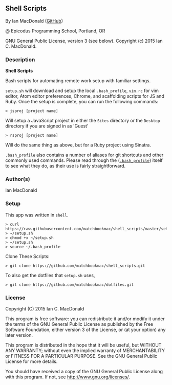 ## Shell Scripts

<a href="APP LINK IF APPLICABLE" target="#"><APP LINK NAME></a>

By Ian MacDonald (<a href="https://github.com/matchbookmac" target="#">GitHub</a>)

@ Epicodus Programming School, Portland, OR

GNU General Public License, version 3 (see below). Copyright (c) 2015 Ian C. MacDonald.

### Description

**Shell Scripts**

Bash scripts for automating remote work setup with familiar settings.

`setup.sh` will download and setup the local `.bash_profile`, `vim.rc` for vim editor, Atom editor preferences, Chrome, and scaffolding scripts for JS and Ruby. Once the setup is complete, you can run the following commands:

```console
> jsproj [project name]
```
Will setup a JavaScript project in either the `Sites` directory or the `Desktop` directory if you are signed in as 'Guest'

```console
> rsproj [project name]
```
Will do the same thing as above, but for a Ruby project using Sinatra.

`.bash_profile` also contains a number of aliases for git shortcuts and other commonly used commands. Please read through the (<a href="https://github.com/matchbookmac/dotfiles/blob/master/.bash_profile" target="#">`.bash_profile`</a>) itself to see what they do, as their use is fairly straightforward.

### Author(s)

Ian MacDonald

### Setup

This app was written in `shell`.

```console
> curl https://raw.githubusercontent.com/matchbookmac/shell_scripts/master/setup.sh > ~/setup.sh
> chmod +x ~/setup.sh
> ~/setup.sh
> source ~/.bash_profile
```


Clone These Scripts:

```console
> git clone https://github.com/matchbookmac/shell_scripts.git

```
To also get the dotfiles that `setup.sh` uses,
```console
> git clone https://github.com/matchbookmac/dotfiles.git

```

### License ###
Copyright  (C)  2015  Ian C. MacDonald

This program is free software: you can redistribute it and/or modify
it under the terms of the GNU General Public License as published by
the Free Software Foundation, either version 3 of the License, or
(at your option) any later version.

This program is distributed in the hope that it will be useful,
but WITHOUT ANY WARRANTY; without even the implied warranty of
MERCHANTABILITY or FITNESS FOR A PARTICULAR PURPOSE.  See the
GNU General Public License for more details.

You should have received a copy of the GNU General Public License
along with this program.  If not, see <http://www.gnu.org/licenses/>.
